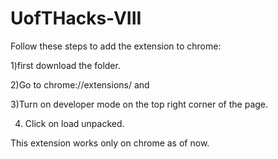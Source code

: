 # UofTHacks-VIII

Follow these steps to add the extension to chrome:

  1)first download the folder. 

  2)Go to chrome://extensions/ and 

  3)Turn on developer mode on the top right corner of the page.

  4) Click on load unpacked.
 
 This extension works only on chrome as of now. 
